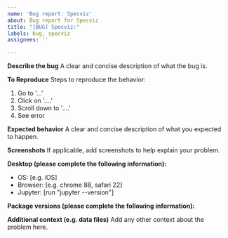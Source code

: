 ```yaml
---
name: 'Bug report: Specviz'
about: Bug report for Specviz
title: "[BUG] Specviz:"
labels: bug, specviz
assignees: ''

---
```


<!-- This comments are hidden when you submit the issue,
so you do not need to remove them! -->

<!-- Please have a search on our GitHub repository to see if a similar
issue has already been posted.
If a similar issue is closed, have a quick look to see if you are satisfied
by the resolution.
If not please go ahead and open an issue! -->

<!-- This is a public repository, please scrub out sensitive information! -->

**Describe the bug**
A clear and concise description of what the bug is.

**To Reproduce**
Steps to reproduce the behavior:
1. Go to '...'
2. Click on '....'
3. Scroll down to '....'
4. See error

**Expected behavior**
A clear and concise description of what you expected to happen.

**Screenshots**
If applicable, add screenshots to help explain your problem.

**Desktop (please complete the following information):**
 - OS: [e.g. iOS]
 - Browser: [e.g. chrome 88, safari 22]
 - Jupyter: [run "jupyter --version"]

**Package versions (please complete the following information):**
<!-- Even if you do not think this is necessary, it is useful information for the maintainers.
Please run the following snippet and paste the output below:
import platform; print(platform.platform())
import sys; print("Python", sys.version)
import numpy; print("Numpy", numpy.__version__)
import astropy; print("astropy", astropy.__version__)
import matplotlib; print("matplotlib", matplotlib.__version__)
import scipy; print("scipy", scipy.__version__)
import skimage; print("scikit-image", skimage.__version__)
import asdf; print("asdf", asdf.__version__)
import gwcs; print("gwcs", gwcs.__version__)
import regions; print("regions", regions.__version__)
import specutils; print("specutils", specutils.__version__)
import specreduce; print("specreduce", specreduce.__version__)
import photutils; print("photutils", photutils.__version__)
import astroquery; print("astroquery", astroquery.__version__)
import yaml; print("pyyaml", yaml.__version__)
import asteval; print("asteval", asteval.__version__)
import idna; print("idna", idna.__version__)
import traitlets; print("traitlets", traitlets.__version__)
import bqplot; print("bqplot", bqplot.__version__)
import bqplot_image_gl; print("bqplot-image-gl", bqplot_image_gl.__version__)
import glue; print("glue-core", glue.__version__)
import glue_jupyter; print("glue-jupyter", glue_jupyter.__version__)
import glue_astronomy; print("glue-astronomy", glue_astronomy.__version__)
import echo; print("echo", echo.__version__)
import ipyvue; print("ipyvue", ipyvue.__version__)
import ipyvuetify; print("ipyvuetify", ipyvuetify.__version__)
import ipysplitpanes; print("ipysplitpanes", ipysplitpanes.__version__)
import ipygoldenlayout; print("ipygoldenlayout", ipygoldenlayout.__version__)
import jinja2; print("Jinja2", jinja2.__version__)
import voila; print("voila", voila.__version__)
import vispy; print("vispy", vispy.__version__)
import sidecar; print("sidecar", sidecar.__version__)
import jdaviz; print("Jdaviz", jdaviz.__version__)
-->

**Additional context (e.g. data files)**
Add any other context about the problem here.
